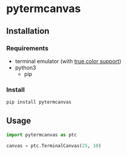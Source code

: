 # pytermcanvas

## Installation
### Requirements
* terminal emulator (with [true color support](https://gist.github.com/sindresorhus/bed863fb8bedf023b833c88c322e44f9)) 
* python3
  * pip

### Install
```sh
pip install pytermcanvas
```
## Usage
```python
import pytermcanvas as ptc

canvas = ptc.TerminalCanvas(25, 10)
```
